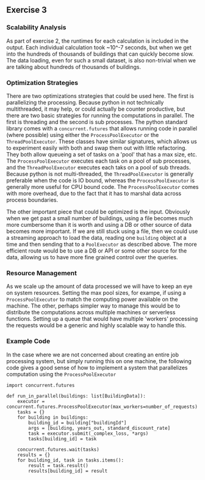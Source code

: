 ## Exercise 3

### Scalability Analysis
As part of exercise 2, the runtimes for each calculation is included in the output.  Each individual calculation took ~10^-7 seconds, but when we get into the hundreds of thousands of buildings that can quickly become slow.  The data loading, even for such a small dataset, is also non-trivial when we are talking about hundreds of thousands of buildings.

### Optimization Strategies
There are two optimizations strategies that could be used here.  The first is parallelizing the processing.  Because python in not technically multithreaded, it may help, or could actually be counter productive, but there are two basic strategies for running the computations in parallel.  The first is threading and the second is sub processes.  The python standard library comes with a `concurrent.futures` that allows running code in parallel (where possible) using either the `ProcessPoolExecutor` or the `ThreadPoolExecutor`.  These classes have similar signatures, which allows us to experiment easily with both and swap them out with little refactoring.  They both allow queueing a set of tasks on a 'pool' that has a max size, etc.  The `ProcessPoolExecutor` executes each task on a pool of sub processes, and the `ThreadPoolExecutor` executes each taks on a pool of sub threads.  Because python is not multi-threaded, the `ThreadPoolExecutor` is generally preferable when the code is IO bound, whereas the `ProcessPoolExecutor` is generally more useful for CPU bound code.  The `ProcessPoolExecutor` comes with more overhead, due to the fact that it has to marshal data across process boundaries.

The other important piece that could be optimized is the input.  Obviously when we get past a small number of buildings, using a file becomes much more cumbersome than it is worth and using a DB or other source of data becomes more important.  If we are still stuck using a file, then we could use a streaming approach to load the data, reading one `building` object at a time and then sending that to a `PoolExecutor` as described above. The more efficient route would be to use a DB or API or some other source for the data, allowing us to have more fine grained control over the queries.

### Resource Management
As we scale up the amount of data processed we will have to keep an eye on system resources.  Setting the max pool sizes, for exampe, if using a `ProcessPoolExecutor` to match the computing power available on the machine.  The other, perhaps simpler way to manage this would be to distribute the computations across multiple machines or serverless functions.  Setting up a queue that would have multiple 'workers' processing the requests would be a generic and highly scalable way to handle this.

### Example Code
In the case where we are not concerned about creating an entire job processing system, but simply running this on one machine, the following code gives a good sense of how to implement a system that parallelizes computation using the `ProcessPoolExecutor`
```
import concurrent.futures

def run_in_parallel(buildings: list[BuildingData]):
    executor = concurrent.futures.ProcessPoolExecutor(max_workers=number_of_requests)
    tasks = {}
    for building in buildings:
        building_id = building["buildingId"]
        args = [building, years_out, standard_discount_rate]
        task = executor.submit(_complex_loss, *args)
        tasks[building_id] = task

    concurrent.futures.wait(tasks)
    results = {}
    for building_id, task in tasks.items():
        result = task.result()
        results[building_id] = result
```
